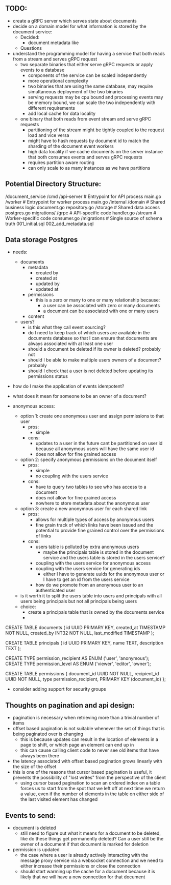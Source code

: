 ## TODO:
- create a gRPC server which serves state about documents
- decide on a domain model for what information is stored by the document service:
    - Decided:
        - document metadata like
    - Questions
- understand the programming model for having a service that both reads from a stream and serves gRPC request
    - two separate binaries that either serve gRPC requests or apply events to a database
        - components of the service can be scaled independently
        - more operational complexity
        - two binaries that are using the same database, may require simultaneous deployment of the two binaries
        - serving requests may be cpu bound and processing events may be memory bound, we can scale the two independently with different requirements
        - add local cache for data locality
    - one binary that both reads from event stream and serve gRPC requests
        - partitioning of the stream might be tightly coupled to the request load and vice versa
        - might have to hash requests by document id to match the sharding of the document event workers
        - high data locality if we cache documents on the server instance that both consumes events and serves gRPC requests
        - requires partition aware routing
        - can only scale to as many instances as we have partitions 

## Potential Directory Structure:
/document_service
  /cmd
    /api-server           # Entrypoint for API process
      main.go
    /worker              # Entrypoint for worker process
      main.go
  /internal
    /domain              # Shared business logic
      document.go
      repository.go
    /storage             # Shared data access
      postgres.go
      migrations/
    /grpc                # API-specific code
      handler.go
    /stream              # Worker-specific code
      consumer.go
  /migrations            # Single source of schema truth
    001_initial.sql
    002_add_metadata.sql

## Data storage Postgres
- needs:
  - documents
    - metadata
      - created by
      - created at
      - updated by
      - updated at
    - permissions
      - this is a zero or many to one or many relationship because:
        - a user can be associated with zero or many documents
        - a document can be associated with one or many users
    - content
  - users?
    - is this what they call event sourcing?
    - do I need to keep track of which users are available in the documents database so that I can ensure that documents are always associated with at least one user
    - should a document be deleted if its owner is deleted? probably not
    - should I be able to make multiple users owners of a document? probably
    - should I check that a user is not deleted before updating its permissions status

- how do I make the application of events idempotent?
- what does it mean for someone to be an owner of a document?
- anonymous access: 
  - option 1: create one anonymous user and assign permissions to that user
    - pros:
      - simple
    - cons:
      - updates to a user in the future cant be partitioned on user id because all anonymous users will have the same user id
      - does not allow for fine grained access
  - option 2: specify anonymous permissions on the document itself
    - pros:
      - simple
      - no coupling with the users service
    - cons:
      - have to query two tables to see who has access to a document
      - does not allow for fine grained access
      - nowhere to store metadata about the anonymous user
  - option 3: create a new anonymous user for each shared link
    - pros:
      - allows for multiple types of access by anonymous users
      - fine grain track of which links have been issued and the potential to provide fine grained control over the permissions of links
    - cons:
      - users table is polluted by extra anonymous users
        - maybe the principals table is stored in the document service and the users table is stored in the users service? 
      - coupling with the users service for anonymous access
      - coupling with the users service for generating ids
        - either I have to generate uuids for the anonymous user or I have to get an id from the users service
      - how do we promote from an anonymous user to an authenticated user
  - is it worth it to split the users table into users and principals with all users being principals but not all principals being users
  - choice:
    - create a principals table that is owned by the documents service
    - 

CREATE TABLE documents (
  id UUID PRIMARY KEY,
  created_at TIMESTAMP NOT NULL,
  created_by INT32 NOT NULL,
  last_modified TIMESTAMP
);

CREATE TABLE principals (
  id UUID PRIMARY KEY,
  name TEXT,
  description TEXT
);

CREATE TYPE permission_recipient AS ENUM ('user', 'anonymous');
CREATE TYPE permission_level AS ENUM ('viewer', 'editor', 'owner');

CREATE TABLE permissions {
  document_id UUID NOT NULL,
  recipient_id UUID NOT NULL,
  type permission_recipient,
  PRIMARY KEY (document_id)
};

- consider adding support for security groups

## Thoughts on pagination and api design:
- pagination is necessary when retrieving more than a trivial number of items
- offset based pagination is not suitable whenever the set of things that is being paginated over is changing
  - this is because updates can result in the location of elements in a page to shift, or which page an element can end up in
  - this can cause calling client code to never see old items that have always been there
- the latency associated with offset based pagination grows linearly with the size of the offset
- this is one of the reasons that cursor based pagination is useful, it prevents the possibility of "lost writes" from the perspective of the client
  - using cursor based pagination to scan an ordered index on a table forces us to start from the spot that we left off at next time we return a value, even if the number of elements in the table on either side of the last visited element has changed

## Events to send:
- document is deleted
  - still need to figure out what it means for a document to be deleted, like do these things get permanently deleted? Can a user still be the owner of a document if that document is marked for deletion
- permission is updated 
  - the case where a user is already actively interacting with the message proxy service via a websocket connection and we need to either increase their permissions or close the connection
  - should start warming up the cache for a document because it is likely that we will have a new connection for that document